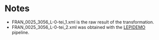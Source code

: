 # Notes

* FRAN_0025_3056_L-0-tei_1.xml is the raw result of the transformation.
* FRAN_0025_3056_L-0-tei_2.xml was obtained with the [LEPIDEMO](https://github.com/lectaurep/lepidemo) pipeline.
